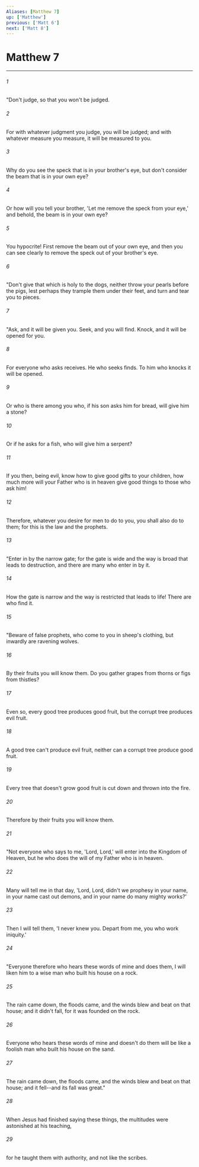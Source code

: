 ```yaml
---
Aliases: [Matthew 7]
up: ['Matthew']
previous: ['Matt 6']
next: ['Matt 8']
---
```

# Matthew 7
***





###### 1 

"Don't judge, so that you won't be judged. 



###### 2 

For with whatever judgment you judge, you will be judged; and with whatever measure you measure, it will be measured to you. 



###### 3 

Why do you see the speck that is in your brother's eye, but don't consider the beam that is in your own eye? 



###### 4 

Or how will you tell your brother, 'Let me remove the speck from your eye,' and behold, the beam is in your own eye? 



###### 5 

You hypocrite! First remove the beam out of your own eye, and then you can see clearly to remove the speck out of your brother's eye. 



###### 6 

"Don't give that which is holy to the dogs, neither throw your pearls before the pigs, lest perhaps they trample them under their feet, and turn and tear you to pieces. 



###### 7 

"Ask, and it will be given you. Seek, and you will find. Knock, and it will be opened for you. 



###### 8 

For everyone who asks receives. He who seeks finds. To him who knocks it will be opened. 



###### 9 

Or who is there among you who, if his son asks him for bread, will give him a stone? 



###### 10 

Or if he asks for a fish, who will give him a serpent? 



###### 11 

If you then, being evil, know how to give good gifts to your children, how much more will your Father who is in heaven give good things to those who ask him! 



###### 12 

Therefore, whatever you desire for men to do to you, you shall also do to them; for this is the law and the prophets. 



###### 13 

"Enter in by the narrow gate; for the gate is wide and the way is broad that leads to destruction, and there are many who enter in by it. 



###### 14 

How the gate is narrow and the way is restricted that leads to life! There are who find it. 



###### 15 

"Beware of false prophets, who come to you in sheep's clothing, but inwardly are ravening wolves. 



###### 16 

By their fruits you will know them. Do you gather grapes from thorns or figs from thistles? 



###### 17 

Even so, every good tree produces good fruit, but the corrupt tree produces evil fruit. 



###### 18 

A good tree can't produce evil fruit, neither can a corrupt tree produce good fruit. 



###### 19 

Every tree that doesn't grow good fruit is cut down and thrown into the fire. 



###### 20 

Therefore by their fruits you will know them. 



###### 21 

"Not everyone who says to me, 'Lord, Lord,' will enter into the Kingdom of Heaven, but he who does the will of my Father who is in heaven. 



###### 22 

Many will tell me in that day, 'Lord, Lord, didn't we prophesy in your name, in your name cast out demons, and in your name do many mighty works?' 



###### 23 

Then I will tell them, 'I never knew you. Depart from me, you who work iniquity.' 



###### 24 

"Everyone therefore who hears these words of mine and does them, I will liken him to a wise man who built his house on a rock. 



###### 25 

The rain came down, the floods came, and the winds blew and beat on that house; and it didn't fall, for it was founded on the rock. 



###### 26 

Everyone who hears these words of mine and doesn't do them will be like a foolish man who built his house on the sand. 



###### 27 

The rain came down, the floods came, and the winds blew and beat on that house; and it fell--and its fall was great." 



###### 28 

When Jesus had finished saying these things, the multitudes were astonished at his teaching, 



###### 29 

for he taught them with authority, and not like the scribes.
